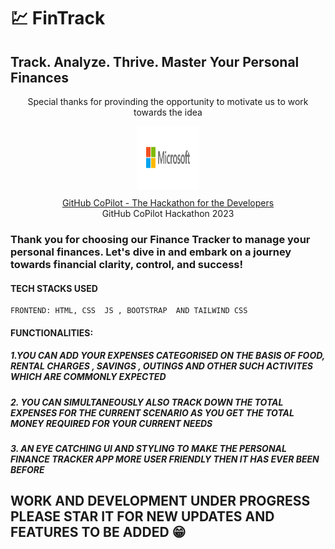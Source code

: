 # 💹 FinTrack

## Track. Analyze. Thrive. Master Your Personal Finances

<p align="center">
  Special thanks 
  for provinding the opportunity to motivate us to work towards the idea 
</p>
<p align="center">
  <img align="center" src="/assets/img/microsoft-logo.png" alt="Microsoft Corporation" style="height: 100px; width:100px;"/>
</p>
<p align="center">
  <a href="https://www.techgig.com/codegladiators/github-copilot-hackathon">GitHub  CoPilot - The Hackathon for the Developers</a><br />
  GitHub CoPilot Hackathon  2023
</p>


### Thank you for choosing our Finance Tracker to manage your personal finances. Let's dive in and embark on a journey towards financial clarity, control, and success! 

#### TECH STACKS USED 
    FRONTEND: HTML, CSS  JS , BOOTSTRAP  AND TAILWIND CSS 
#### FUNCTIONALITIES:
 ##### 1.YOU CAN ADD YOUR EXPENSES CATEGORISED ON THE BASIS OF FOOD, RENTAL CHARGES , SAVINGS , OUTINGS AND OTHER SUCH ACTIVITES WHICH ARE COMMONLY EXPECTED 
 ##### 2. YOU CAN SIMULTANEOUSLY ALSO TRACK DOWN THE TOTAL EXPENSES FOR THE CURRENT SCENARIO AS YOU GET THE TOTAL MONEY REQUIRED FOR YOUR CURRENT NEEDS 
 ##### 3. AN EYE CATCHING UI AND STYLING TO MAKE THE PERSONAL FINANCE TRACKER APP MORE USER FRIENDLY THEN IT HAS EVER BEEN BEFORE
 
 ##  WORK AND DEVELOPMENT UNDER PROGRESS PLEASE STAR IT FOR NEW UPDATES AND FEATURES TO BE ADDED 😁
 
